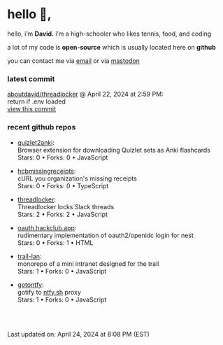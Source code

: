 <h1>hello 👋,</h1>
<p>hello, i’m <b>David.</b> i’m a high-schooler who likes tennis, food, and coding</p>
<p>a lot of my code is <strong>open-source</strong> which is usually located here on <strong>github</strong></p>
<p>you can contact me via <a href="mailto:aboutdavid@protonmail.com">email</a> or via <a href="https://social.dino.icu/@david">mastodon</a></p>
<h3>latest commit</h3>
<p><a href="https://github.com/aboutdavid/threadlocker">aboutdavid/threadlocker</a> @ April 22, 2024 at 2:59 PM:<br>
return if .env loaded<br>
<a href="https://github.com/aboutdavid/threadlocker/commit/16dd6815e84d68f123d171836557ebd7cff1a241">view this commit</a></p>
<h3>recent github repos</h3>
<ul>
<li>
<p><a href="https://github.com/aboutdavid/quizlet2anki">quizlet2anki</a>:<br>
Browser extension for downloading Quizlet sets as Anki flashcards<br>
Stars: 0 • Forks: 0 • JavaScript</p>
</li>
<li>
<p><a href="https://github.com/aboutdavid/hcbmissingreceipts">hcbmissingreceipts</a>:<br>
cURL you organization's missing receipts<br>
Stars: 0 • Forks: 0 • TypeScript</p>
</li>
<li>
<p><a href="https://github.com/aboutdavid/threadlocker">threadlocker</a>:<br>
Threadlocker locks Slack threads<br>
Stars: 2 • Forks: 2 • JavaScript</p>
</li>
<li>
<p><a href="https://github.com/aboutdavid/oauth.hackclub.app">oauth.hackclub.app</a>:<br>
rudimentary implementation of oauth2/openidc login for nest<br>
Stars: 0 • Forks: 1 • HTML</p>
</li>
<li>
<p><a href="https://github.com/aboutdavid/trail-lan">trail-lan</a>:<br>
monorepo of a mini intranet designed for the trail<br>
Stars: 1 • Forks: 0 • JavaScript</p>
</li>
<li>
<p><a href="https://github.com/aboutdavid/gotontfy">gotontfy</a>:<br>
gotify to <a href="http://ntfy.sh">ntfy.sh</a> proxy<br>
Stars: 1 • Forks: 0 • JavaScript</p>
</li>
</ul>
<p><br><br></p>
<p>Last updated on: April 24, 2024 at 8:08 PM (EST)</p>
